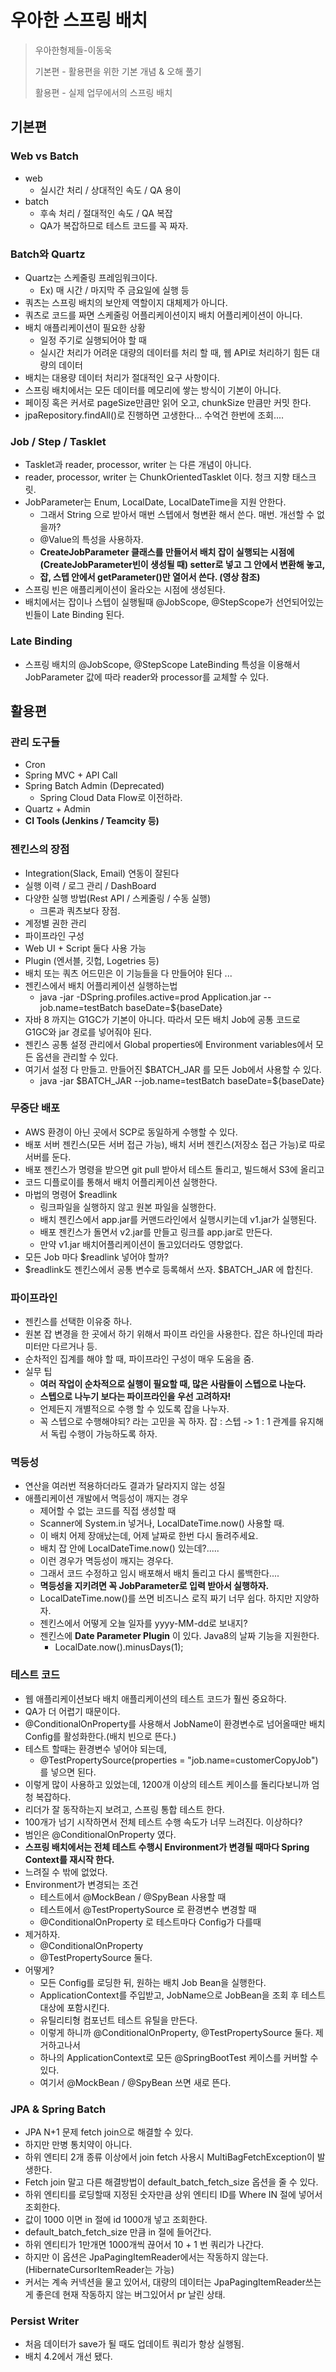 # 우아한 스프링 배치

>  우아한형제들-이동욱
>
> 기본편 - 활용편을 위한 기본 개념 & 오해 풀기
>
> 활용편 - 실제 업무에서의 스프링 배치

## 기본편

### Web vs Batch

* web
    * 실시간 처리 / 상대적인 속도 / QA 용이
* batch
    * 후속 처리 / 절대적인 속도 / QA 복잡
    * QA가 복잡하므로 테스트 코드를 꼭 짜자.

### Batch와 Quartz

* Quartz는 스케줄링 프레임워크이다. 
    * Ex) 매 시간 / 마지막 주 금요일에 실행 등
* 쿼츠는 스프링 배치의 보안제 역할이지 대체제가 아니다.
* 쿼츠로 코드를 짜면 스케줄링 어플리케이션이지 배치 어플리케이션이 아니다.
* 배치 애플리케이션이 필요한 상황
    * 일정 주기로 실행되어야 할 때
    * 실시간 처리가 어려운 대량의 데이터를 처리 할 때, 웹 API로 처리하기 힘든 대량의 데이터
* 배치는 대용량 데이터 처리가 절대적인 요구 사항이다.
* 스프링 배치에서는 모든 데이터를 메모리에 쌓는 방식이 기본이 아니다.
* 페이징 혹은 커서로 pageSize만큼만 읽어 오고, chunkSize 만큼만 커밋 한다.
* jpaRepository.findAll()로 진행하면 고생한다... 수억건 한번에 조회....

### Job / Step / Tasklet

* Tasklet과 reader, processor, writer 는 다른 개념이 아니다.
* reader, processor, writer 는 ChunkOrientedTasklet 이다. 청크 지향 태스크릿.
* JobParameter는 Enum, LocalDate, LocalDateTime을 지원 안한다.
    * 그래서 String 으로 받아서 매번 스텝에서 형변환 해서 쓴다. 매번. 개선할 수 없을까?
    * @Value의 특성을 사용하자.
    * **CreateJobParameter 클래스를 만들어서 배치 잡이 실행되는 시점에 (CreateJobParameter빈이 생성될 때) setter로 넣고 그 안에서 변환해 놓고,**
    * **잡, 스텝 안에서 getParameter()만 열어서 쓴다. (영상 참조)**
* 스프링 빈은 애플리케이션이 올라오는 시점에 생성된다.
* 배치에서는 잡이나 스텝이 실행될때 @JobScope, @StepScope가 선언되어있는 빈들이 Late Binding 된다.

### Late Binding

* 스프링 배치의 @JobScope, @StepScope LateBinding 특성을 이용해서 JobParameter 값에 따라 reader와 processor를 교체할 수 있다.

## 활용편

### 관리 도구들

* Cron
* Spring MVC + API Call
* Spring Batch Admin (Deprecated)
    * Spring Cloud Data Flow로 이전하라.
* Quartz + Admin
* **CI Tools (Jenkins / Teamcity 등)**

### 젠킨스의 장점

* Integration(Slack, Email) 연동이 잘된다
* 실행 이력 / 로그 관리 / DashBoard
* 다양한 실행 방법(Rest API / 스케줄링 / 수동 실행)
    * 크론과 쿼츠보다 장점.
* 계정별 권한 관리
* 파이프라인 구성
* Web UI + Script 둘다 사용 가능
* Plugin (엔서블, 깃헙, Logetries 등)
* 배치 또는 쿼츠 어드민은 이 기능들을 다 만들어야 된다 ...
* 젠킨스에서 배치 어플리케이션 실행하는법
    * java -jar  -DSpring.profiles.active=prod Application.jar --job.name=testBatch baseDate=${baseDate}
* 자바 8 까지는 G1GC가 기본이 아니다. 따라서 모든 배치 Job에 공통 코드로 G1GC와 jar 경로를 넣어줘야 된다.
* 젠킨스 공통 설정 관리에서 Global properties에 Environment variables에서 모든 옵션을 관리할 수 있다.
* 여기서 설정 다 만들고. 만들어진 $BATCH_JAR 를 모든 Job에서 사용할 수 있다.
    * java -jar \$BATCH_JAR --job.name=testBatch baseDate=​\${baseDate}

### 무중단 배포

* AWS 환경이 아닌 곳에서 SCP로 동일하게 수행할 수 있다.
* 배포 서버 젠킨스(모든 서버 접근 가능), 배치 서버 젠킨스(저장소 접근 가능)로 따로 서버를 둔다.
* 배포 젠킨스가 명령을 받으면 git pull 받아서 테스트 돌리고, 빌드해서 S3에 올리고
* 코드 디플로이를 통해서 배치 어플리케이션 실행한다.
* 마법의 명령어 $readlink
    * 링크파일을 실행하지 않고 원본 파일을 실행한다.
    * 배치 젠킨스에서 app.jar를 커맨드라인에서 실행시키는데 v1.jar가 실행된다.
    * 배포 젠킨스가 돌면서 v2.jar를 만들고 링크를 app.jar로 만든다.
    * 만약 v1.jar 배치어플리케이션이 돌고있더라도 영향없다.
* 모든 Job 마다 $readlink 넣어야 할까?
* \$readlink도 젠킨스에서 공통 변수로 등록해서 쓰자. \$BATCH_JAR 에 합친다.

### 파이프라인

* 젠킨스를 선택한 이유중 하나.
* 원본 잡 변경을 한 곳에서 하기 위해서 파이프 라인을 사용한다. 잡은 하나인데 파라미터만 다르거나 등.
* 순차적인 집계를 해야 할 때, 파이프라인 구성이 매우 도움을 줌.
* 실무 팁
    * **여러 작업이 순차적으로 실행이 필요할 때, 많은 사람들이 스텝으로 나눈다.**
    * **스텝으로 나누기 보다는 파이프라인을 우선 고려하자!**
    * 언제든지 개별적으로 수행 할 수 있도록 잡을 나누자.
    * 꼭 스텝으로 수행해야되? 라는 고민을 꼭 하자. 잡 : 스텝 -> 1 : 1 관계를 유지해서 독립 수행이 가능하도록 하자.

### 멱등성

* 연산을 여러번 적용하더라도 결과가 달라지지 않는 성질
* 애플리케이션 개발에서 멱등성이 깨지는 경우
    * 제어할 수 없는 코드를 직접 생성할 때
    * Scanner에 System.in 넣거나, LocalDateTime.now() 사용할 때.
    * 이 배치 어제 장애났는데, 어제 날짜로 한번 다시 돌려주세요.
    * 배치 잡 안에 LocalDateTime.now() 있는데?.....
    * 이런 경우가 멱등성이 깨지는 경우다.
    * 그래서 코드 수정하고 임시 배포해서 배치 돌리고 다시 롤백한다....
    * **멱등성을 지키려면 꼭 JobParameter로 입력 받아서 실행하자.**
    * LocalDateTime.now()를 쓰면 비즈니스 로직 짜기 너무 쉽다. 하지만 지양하자.
    * 젠킨스에서 어떻게 오늘 일자를 yyyy-MM-dd로 보내지?
    * 젠킨스에 **Date Parameter Plugin** 이 있다. Java8의 날짜 기능을 지원한다.
        * LocalDate.now().minusDays(1);

### 테스트 코드

* 웹 애플리케이션보다 배치 애플리케이션의 테스트 코드가 훨씬 중요하다.
* QA가 더 어렵기 때문이다.
* @ConditionalOnProperty를 사용해서 JobName이 환경변수로 넘어올때만 배치 Config를 활성화한다.(배치 빈으로 뜬다.)
* 테스트 할때는 환경변수 넣어야 되는데,
    * @TestPropertySource(properties = "job.name=customerCopyJob") 를 넣으면 된다.
* 이렇게 많이 사용하고 있었는데, 1200개 이상의 테스트 케이스를 돌리다보니까 엄청 복잡하다.
* 리더가 잘 동작하는지 보려고, 스프링 통합 테스트 한다.
* 100개가 넘기 시작하면서 전체 테스트 수행 속도가 너무 느려진다. 이상하다?
* 범인은 @ConditionalOnProperty 였다.
* **스프링 배치에서는 전체 테스트 수행시 Environment가 변경될 때마다 Spring Context를 재시작 한다.**
* 느려질 수 밖에 없었다.
* Environment가 변경되는 조건
    * 테스트에서 @MockBean / @SpyBean 사용할 때
    * 테스트에서 @TestPropertySource 로 환경변수 변경할 때
    * @ConditionalOnProperty 로 테스트마다 Config가 다를때
* 제거하자.
    * @ConditionalOnProperty
    * @TestPropertySource 둘다.
* 어떻게?
    * 모든 Config를 로딩한 뒤, 원하는 배치 Job Bean을 실행한다.
    * ApplicationContext를 주입받고, JobName으로 JobBean을 조회 후 테스트 대상에 포함시킨다.
    * 유틸리티형 컴포넌트 테스트 유틸을 만든다.
    * 이렇게 하니까 @ConditionalOnProperty, @TestPropertySource 둘다. 제거하고나서
    * 하나의 ApplicationContext로 모든 @SpringBootTest 케이스를 커버할 수 있다.
    * 여기서 @MockBean / @SpyBean 쓰면 새로 뜬다.

### JPA & Spring Batch

* JPA N+1 문제 fetch join으로 해결할 수 있다.
* 하지만 만병 통치약이 아니다.
* 하위 엔티티 2개 종류 이상에서 join fetch 사용시 MultiBagFetchException이 발생한다.
* Fetch join 말고 다른 해결방법이 default_batch_fetch_size 옵션을 줄 수 있다.
* 하위 엔티티를 로딩할때 지정된 숫자만큼 상위 엔티티 ID를 Where IN 절에 넣어서 조회한다.
* 값이 1000 이면 in 절에 id 1000개 넣고 조회한다.
* default_batch_fetch_size 만큼 in 절에 들어간다.
* 하위 엔티티가 1만개면 1000개씩 끊어서 10 + 1 번 쿼리가 나간다.
* 하지만 이 옵션은 JpaPagingItemReader에서는 작동하지 않는다.(HibernateCursorItemReader는 가능)
* 커서는 계속 커넥션을 물고 있어서, 대량의 데이터는 JpaPagingItemReader쓰는게 좋은데 현재 작동하지 않는 버그있어서 pr 날린 상태.

### Persist Writer

* 처음 데이터가 save가 될 때도 업데이트 쿼리가 항상 실행됨.
* 배치 4.2에서 개선 됐다.